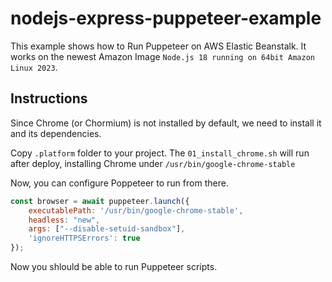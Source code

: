 # nodejs-express-puppeteer-example


This example shows how to Run Puppeteer on AWS Elastic Beanstalk.
It works on the newest Amazon Image `Node.js 18 running on 64bit Amazon Linux 2023`.

## Instructions

Since Chrome (or Chormium) is not installed by default, we need to install it and its dependencies.

Copy `.platform` folder to your project.
The `01_install_chrome.sh` will run after deploy, installing Chrome under `/usr/bin/google-chrome-stable`

Now, you can configure Poppeteer to run from there.

```javascript
const browser = await puppeteer.launch({
    executablePath: '/usr/bin/google-chrome-stable',
    headless: "new",
    args: ["--disable-setuid-sandbox"],
    'ignoreHTTPSErrors': true
});
```

Now you shlould be able to run Puppeteer scripts.